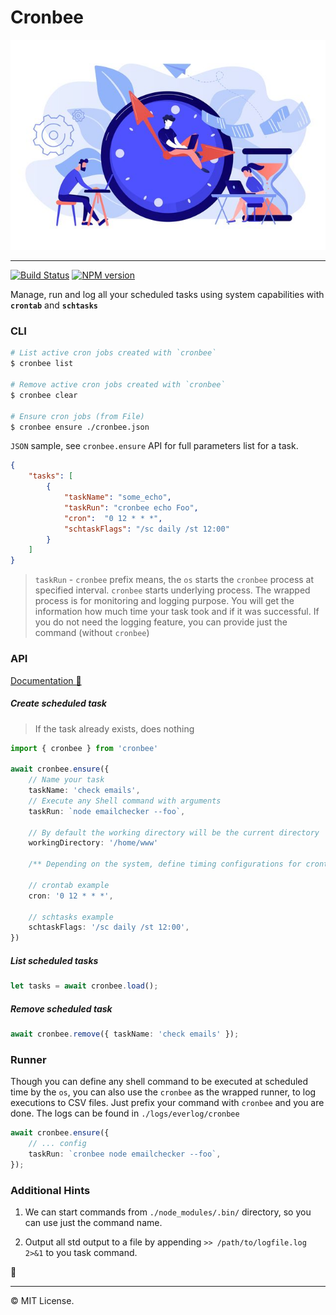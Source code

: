 # Cronbee

<p align='center'>
    <img src='assets/background.jpg'/>
</p>

----

[![Build Status](https://travis-ci.com/atmajs/cronbee.svg?branch=master)](https://travis-ci.com/atmajs/cronbee)
[![NPM version](https://badge.fury.io/js/cronbee.svg)](http://badge.fury.io/js/cronbee)

Manage, run and log all your scheduled tasks using system capabilities with **`crontab`** and **`schtasks`**



### CLI

```bash
# List active cron jobs created with `cronbee`
$ cronbee list

# Remove active cron jobs created with `cronbee`
$ cronbee clear

# Ensure cron jobs (from File)
$ cronbee ensure ./cronbee.json
```


`JSON` sample, see `cronbee.ensure` API for full parameters list for a task.

```json
{
    "tasks": [
        {
            "taskName": "some_echo",
            "taskRun": "cronbee echo Foo",
            "cron":  "0 12 * * *",
            "schtaskFlags": "/sc daily /st 12:00"
        }
    ]
}
```

> `taskRun` - `cronbee` prefix means, the `os` starts the `cronbee` process at specified interval. `cronbee` starts underlying process. The wrapped process is for monitoring and logging purpose. You will get the information how much time your task took and if it was successful. If you do not need the logging feature, you can provide just the command (without `cronbee`)

### API

[Documentation 🔗](https://docs.atma.dev/cronbee)

##### Create scheduled task

> If the task already exists, does nothing

```ts
import { cronbee } from 'cronbee'

await cronbee.ensure({
    // Name your task
    taskName: 'check emails',
    // Execute any Shell command with arguments
    taskRun: `node emailchecker --foo`,

    // By default the working directory will be the current directory
    workingDirectory: '/home/www'

    /** Depending on the system, define timing configurations for crontab or schtasks separately */

    // crontab example
    cron: '0 12 * * *',

    // schtasks example
    schtaskFlags: '/sc daily /st 12:00',
})
```

##### List scheduled tasks
```ts
let tasks = await cronbee.load();
```

##### Remove scheduled task
```ts
await cronbee.remove({ taskName: 'check emails' });
```


### Runner

Though you can define any shell command to be executed at scheduled time by the `os`, you can also use the `cronbee` as the wrapped runner, to log executions to CSV files. Just prefix your command with `cronbee` and you are done. The logs can be found in `./logs/everlog/cronbee`

```ts
await cronbee.ensure({
    // ... config
    taskRun: `cronbee node emailchecker --foo`,
});
```

### Additional Hints

1. We can start commands from `./node_modules/.bin/` directory, so you can use just the command name.

2. Output all std output to a file by appending `>> /path/to/logfile.log 2>&1` to you task command.

🏁

----
©️ MIT License.
